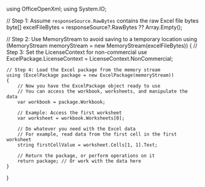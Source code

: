 using OfficeOpenXml;
using System.IO;

// Step 1: Assume `responseSource.RawBytes` contains the raw Excel file bytes
byte[] excelFileBytes = responseSource?.RawBytes ?? Array.Empty<byte>();

// Step 2: Use MemoryStream to avoid saving to a temporary location
using (MemoryStream memoryStream = new MemoryStream(excelFileBytes))
{
    // Step 3: Set the LicenseContext for non-commercial use
    ExcelPackage.LicenseContext = LicenseContext.NonCommercial;

    // Step 4: Load the Excel package from the memory stream
    using (ExcelPackage package = new ExcelPackage(memoryStream))
    {
        // Now you have the ExcelPackage object ready to use
        // You can access the workbook, worksheets, and manipulate the data
        var workbook = package.Workbook;

        // Example: Access the first worksheet
        var worksheet = workbook.Worksheets[0];

        // Do whatever you need with the Excel data
        // For example, read data from the first cell in the first worksheet
        string firstCellValue = worksheet.Cells[1, 1].Text;

        // Return the package, or perform operations on it
        return package; // Or work with the data here
    }
}
